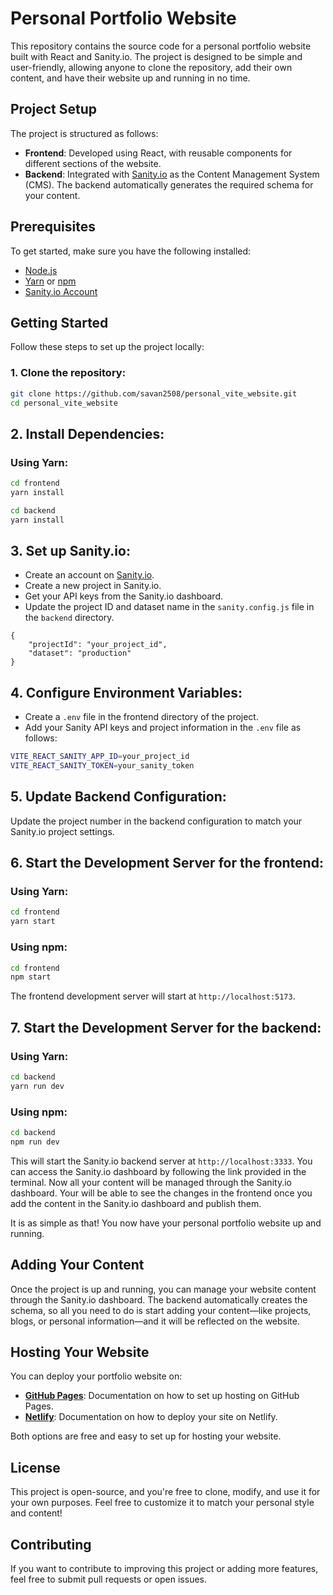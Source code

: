 # Personal Portfolio Website

This repository contains the source code for a personal portfolio website built with React and Sanity.io. The project is designed to be simple and user-friendly, allowing anyone to clone the repository, add their own content, and have their website up and running in no time.

## Project Setup

The project is structured as follows:

- **Frontend**: Developed using React, with reusable components for different sections of the website.
- **Backend**: Integrated with [Sanity.io](https://www.sanity.io/) as the Content Management System (CMS). The backend automatically generates the required schema for your content.

## Prerequisites

To get started, make sure you have the following installed:

- [Node.js](https://nodejs.org/)
- [Yarn](https://classic.yarnpkg.com/en/docs/install/) or [npm](https://www.npmjs.com/get-npm)
- [Sanity.io Account](https://www.sanity.io/)

## Getting Started

Follow these steps to set up the project locally:

### 1. Clone the repository:

```bash
git clone https://github.com/savan2508/personal_vite_website.git
cd personal_vite_website
```

## 2. Install Dependencies:

### Using Yarn:

```bash
cd frontend
yarn install

cd backend
yarn install
```

## 3. Set up Sanity.io:

- Create an account on [Sanity.io](https://www.sanity.io/).
- Create a new project in Sanity.io.
- Get your API keys from the Sanity.io dashboard.
- Update the project ID and dataset name in the `sanity.config.js` file in the `backend` directory.

```
{
    "projectId": "your_project_id",
    "dataset": "production"
}
```

## 4. Configure Environment Variables:

- Create a `.env` file in the frontend directory of the project.
- Add your Sanity API keys and project information in the `.env` file as follows:

```bash
VITE_REACT_SANITY_APP_ID=your_project_id
VITE_REACT_SANITY_TOKEN=your_sanity_token
```

## 5. Update Backend Configuration:

Update the project number in the backend configuration to match your Sanity.io project settings.

## 6. Start the Development Server for the frontend:

### Using Yarn:

```bash
cd frontend
yarn start
```

### Using npm:

```bash
cd frontend
npm start
```

The frontend development server will start at `http://localhost:5173`.

## 7. Start the Development Server for the backend:

### Using Yarn:

```bash
cd backend
yarn run dev
```

### Using npm:

```bash
cd backend
npm run dev
```
This will start the Sanity.io backend server at `http://localhost:3333`. You can access the Sanity.io dashboard by following the link provided in the terminal. Now all your content will be managed through the Sanity.io dashboard. Your will be able to see the changes in the frontend once you add the content in the Sanity.io dashboard and publish them.

It is as simple as that! You now have your personal portfolio website up and running.

## Adding Your Content

Once the project is up and running, you can manage your website content through the Sanity.io dashboard. The backend automatically creates the schema, so all you need to do is start adding your content—like projects, blogs, or personal information—and it will be reflected on the website.

## Hosting Your Website

You can deploy your portfolio website on:

- **[GitHub Pages](https://pages.github.com/)**: Documentation on how to set up hosting on GitHub Pages.
- **[Netlify](https://www.netlify.com/)**: Documentation on how to deploy your site on Netlify.

Both options are free and easy to set up for hosting your website.

## License

This project is open-source, and you're free to clone, modify, and use it for your own purposes. Feel free to customize it to match your personal style and content!

## Contributing

If you want to contribute to improving this project or adding more features, feel free to submit pull requests or open issues.

